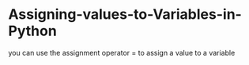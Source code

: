 # Assigning-values-to-Variables-in-Python
you can use the assignment operator = to assign a value to a variable
